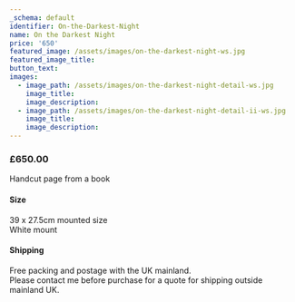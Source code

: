```yaml
---
_schema: default
identifier: On-the-Darkest-Night
name: On the Darkest Night
price: '650'
featured_image: /assets/images/on-the-darkest-night-ws.jpg
featured_image_title:
button_text:
images:
  - image_path: /assets/images/on-the-darkest-night-detail-ws.jpg
    image_title:
    image_description:
  - image_path: /assets/images/on-the-darkest-night-detail-ii-ws.jpg
    image_title:
    image_description:
---
```

### £650.00

Handcut page from a book

#### Size

39 x 27.5cm mounted size<br>White mount

#### Shipping

Free packing and postage with the UK mainland.<br>Please contact me before purchase for a quote for shipping outside mainland UK.